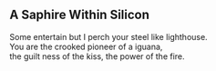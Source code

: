 A Saphire Within Silicon
------------------------
Some entertain but I perch your steel like lighthouse.  
You are the crooked pioneer of a iguana,  
the guilt ness of the kiss, the power of the fire.  
